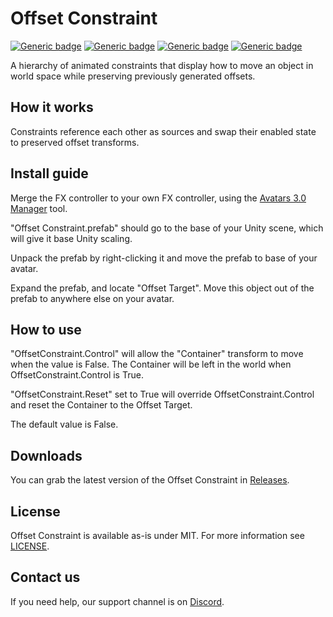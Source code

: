 # Offset Constraint
  
[![Generic badge](https://img.shields.io/badge/Unity-2019.4.31f1-informational.svg)](https://unity3d.com/unity/whats-new/2019.4.31)
[![Generic badge](https://img.shields.io/badge/SDK-AvatarSDK3-informational.svg)](https://vrchat.com/home/download)
[![Generic badge](https://img.shields.io/badge/License-MIT-informational.svg)](https://github.com/VRLabs/Offset-Constraint/blob/main/LICENSE)
[![Generic badge](https://img.shields.io/github/downloads/VRLabs/Offset-Constraint/total?label=Downloads)](https://github.com/VRLabs/Offset-Constraint/releases/latest)

A hierarchy of animated constraints that display how to move an object in world space while preserving previously generated offsets.

## How it works

Constraints reference each other as sources and swap their enabled state to preserved offset transforms.

## Install guide

Merge the FX controller to your own FX controller, using the [Avatars 3.0 Manager](https://github.com/VRLabs/Avatars-3.0-Manager) tool.

"Offset Constraint.prefab" should go to the base of your Unity scene, which will give it base Unity scaling.

Unpack the prefab by right-clicking it and move the prefab to base of your avatar.

Expand the prefab, and locate "Offset Target". Move this object out of the prefab to anywhere else on your avatar.

## How to use

"OffsetConstraint.Control" will allow the "Container" transform to move when the value is False. The Container will be left in the world when OffsetConstraint.Control is True.

"OffsetConstraint.Reset" set to True will override OffsetConstraint.Control and reset the Container to the Offset Target.

The default value is False. 

## Downloads

You can grab the latest version of the Offset Constraint in [Releases](https://github.com/VRLabs/Offset-Constraint/releases/latest).

## License

Offset Constraint is available as-is under MIT. For more information see [LICENSE](https://github.com/VRLabs/Offset-Constraint/blob/main/LICENSE).

## Contact us

If you need help, our support channel is on [Discord](https://discord.vrlabs.dev).
